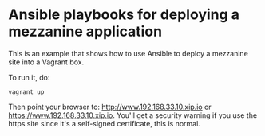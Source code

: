 # Ansible playbooks for deploying a mezzanine application

This is an example that shows how to use Ansible to deploy a mezzanine site into
a Vagrant box.

To run it, do:

    vagrant up

Then point your browser to: http://www.192.168.33.10.xip.io or
https://www.192.168.33.10.xip.io. You'll get a security warning if you use the
https site since it's a self-signed certificate, this is normal.
